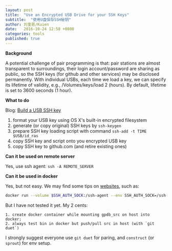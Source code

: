 ```yaml
---
layout: post
title:  "Use an Encrypted USB Drive for your SSH Keys"
subtitle:  "使用U盘保存SSH秘钥"
author: 刘奎恩/Kuien
date:   2016-10-24 12:58 +0800
categories: tools
published: true
---
```


__Background__

A potential challenge of pair programming is that: pair stations are almost transparent to surroundings, their login account/password are sharing as public, so the SSH keys (for github and other services) may be disclosed permanently. With individual USBs, each time we load a key, we can specify its lifetime of validity, e.g., /Volumes/keys/load 2 (hours). By default, lifetime is set to 3600 seconds (1 hour). 


__What to do__

Blog: [Build a USB SSH key](http://tammersaleh.com/posts/building-an-encrypted-usb-drive-for-your-ssh-keys-in-os-x/)

1. format your USB key using OS X's built-in encrypted filesystem
2. generate (or copy original) SSH keys by `ssh-keygen`
3. prepare SSH key loading script with command `ssh-add -t TIME $USB/id_ras`
4. copy SSH key and script onto you encrypted USB key
5. copy SSH key to github.com (and retire existing ones)


__Can it be used on remote server__

Yes, use ssh agent: `ssh -A REMOTE_SERVER`


__Can it be used in docker__

Yes, but not easy. We may find some tips on [websites](http://stackoverflow.com/questions/32897709/ssh-agent-forwarding-inside-docker-compose-container), such as:

```sh
docker run --volume $SSH_AUTH_SOCK:/ssh-agent --env SSH_AUTH_SOCK=/ssh-agent ubuntu ssh-add -l
```

But I have not tested it yet. My 2 cents:

```
1. create docker container while mounting gpdb_src on host into docker;
2. always test bin in docker but push/pull src in host (with `git duet`)
```

I strongly suggest everyone use `git duet` for paring, and `construct` (or `sprout`) for env setup.
